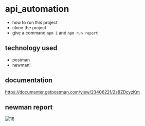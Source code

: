 # api_automation

- how to run this project
- clone the project
- give a command ```npm i``` and ```npm run report```

## technology used
- postman
- newman!

## documentation
https://documenter.getpostman.com/view/23406221/2s8ZDcyzKm


## newman report
![18](https://user-images.githubusercontent.com/89138290/214883109-fa1d8a09-3d6b-47a4-941c-5806ab5f3106.png)





